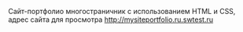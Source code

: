 Сайт-портфолио многостраничник с использованием HTML и CSS, адрес сайта для просмотра http://mysiteportfolio.ru.swtest.ru
